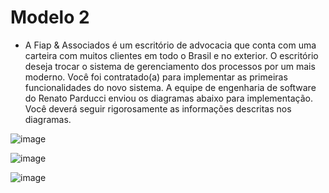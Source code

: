 # Modelo 2

- A Fiap & Associados é um escritório de advocacia que conta com uma carteira com muitos clientes em todo o Brasil e no exterior. O escritório deseja trocar o sistema de gerenciamento dos processos por um mais moderno. Você foi contratado(a) para implementar as primeiras funcionalidades do novo sistema. A equipe
de engenharia de software do Renato Parducci enviou os diagramas abaixo para implementação. Você deverá seguir rigorosamente as informações descritas nos diagramas.

![image](https://user-images.githubusercontent.com/62342894/165518223-cbac5269-82c6-47e8-9821-50bcc5286663.png)

![image](https://user-images.githubusercontent.com/62342894/165518246-384e9d55-8265-42ed-9b0d-0a1d5ae02935.png)

![image](https://user-images.githubusercontent.com/62342894/165518271-2854f40f-35d8-4920-bc52-cb02205384a3.png)



